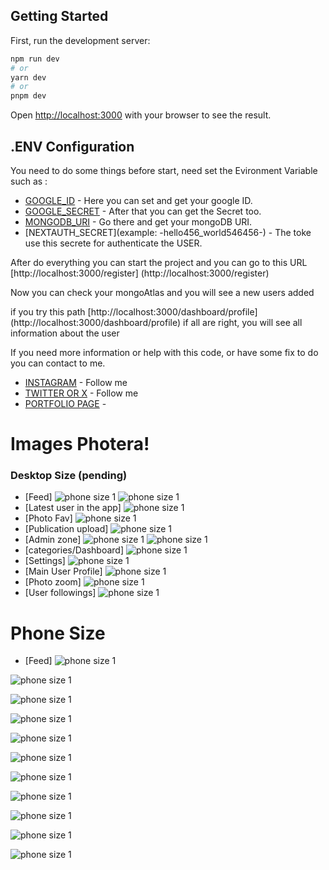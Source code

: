 

## Getting Started

First, run the development server:

```bash
npm run dev
# or
yarn dev
# or
pnpm dev
```

Open [http://localhost:3000](http://localhost:3000) with your browser to see the result.

## .ENV Configuration

You need to do some things before start, need set the Evironment Variable
such as :

- [GOOGLE_ID](https://console.developers.google.com/apis/credentials) - Here you can set and get your google ID.
- [GOOGLE_SECRET](https://console.developers.google.com/apis/credentials) - After that you can get the Secret too.
- [MONGODB_URI](https://www.mongodb.com/) - Go there and get your mongoDB URI.
- [NEXTAUTH_SECRET](example: -hello456_world546456-) - The toke use this secrete for authenticate the USER.

After do everything you can start the project and you can go to this URL [http://localhost:3000/register] (http://localhost:3000/register)

Now you can check your mongoAtlas and you will see a new users added 

if you try this path [http://localhost:3000/dashboard/profile] (http://localhost:3000/dashboard/profile)
if all are right, you will see all information about the user


If you need more information or help with this code, or have some fix to do you can contact to me.

- [INSTAGRAM](https://www.instagram.com/sancheznotdev/) - Follow me
- [TWITTER OR X](https://twitter.com/sancheznotdev) - Follow me
- [PORTFOLIO PAGE](https://www.sancheznot.com/) -

# Images Photera!
### Desktop Size (pending)
- [Feed]
![phone size 1](/public/imgExample/2D.png)
![phone size 1](/public/imgExample/14D.png)
- [Latest user in the app]
![phone size 1](/public/imgExample/13D.png)
- [Photo Fav]
![phone size 1](/public/imgExample/12D.png)
- [Publication upload]
![phone size 1](/public/imgExample/11D.png)
- [Admin zone]
![phone size 1](/public/imgExample/10D.png)
![phone size 1](/public/imgExample/9D.png)
- [categories/Dashboard]
![phone size 1](/public/imgExample/6D.png)
- [Settings]
![phone size 1](/public/imgExample/7D.png)
- [Main User Profile]
![phone size 1](/public/imgExample/4D.png)
- [Photo zoom]
![phone size 1](/public/imgExample/1D.png)
- [User followings]
![phone size 1](/public/imgExample/3D.png)


# Phone Size
- [Feed]
![phone size 1](/public/imgExample/1.jpeg)

![phone size 1](/public/imgExample/2.jpeg)

![phone size 1](/public/imgExample/3.jpeg)

![phone size 1](/public/imgExample/4.jpeg)

![phone size 1](/public/imgExample/5.jpeg)

![phone size 1](/public/imgExample/6.jpeg)

![phone size 1](/public/imgExample/7.jpeg)

![phone size 1](/public/imgExample/8.jpeg)

![phone size 1](/public/imgExample/9.jpeg)

![phone size 1](/public/imgExample/10.jpeg)

![phone size 1](/public/imgExample/11.jpeg)
